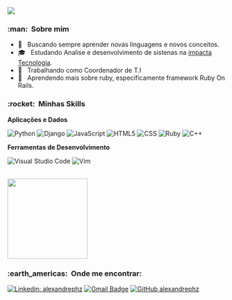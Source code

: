 
![](https://komarev.com/ghpvc/?username=alexandrephz&color=006bed)

<h3> :man: &nbsp;Sobre mim </h3>

- 🤔 &nbsp; Buscando sempre aprender novas linguagens e novos conceitos.
- 🎓 &nbsp; Estudando Analise e desenvolvimento de sistenas na <a href="https://www.impacta.edu.br/">impacta Tecnologia</a>.
- 💼 &nbsp; Trabalhando como Coordenador de T.I
- 🌱 &nbsp; Aprendendo mais sobre ruby, especificamente framework Ruby On Rails.

<h3> :rocket: &nbsp;Minhas Skills </h3>

**Aplicações e Dados**

  ![Python](https://img.shields.io/badge/-Python-333333?style=flat&logo=Python&logoColor=00599C)
  ![Django](https://img.shields.io/badge/-Django-333333?style=flat&logo=Django&logoColor=007396)
  ![JavaScript](https://img.shields.io/badge/-JavaScript-333333?style=flat&logo=javascript)
  ![HTML5](https://img.shields.io/badge/-HTML5-333333?style=flat&logo=HTML5)
  ![CSS](https://img.shields.io/badge/-CSS-333333?style=flat&logo=CSS3&logoColor=1572B6)
  ![Ruby](https://img.shields.io/badge/-Ruby-333333?style=flat&logo=Ruby)
  ![C++](https://img.shields.io/badge/-C++-333333?style=flat&logo=C%2B%2B&)


**Ferramentas de Desenvolvimento**

  ![Visual Studio Code](https://img.shields.io/badge/-Visual%20Studio%20Code-333333?style=flat&logo=visual-studio-code&logoColor=007ACC)
  ![Vim](https://img.shields.io/badge/-Vim-333333?style=flat&logo=Vim&logoColor=2C2255)


<br/>

<a href="https://github.com/alexandrephz">
  <img height="180em" src="https://github-readme-stats.vercel.app/api?username=alexandrephz&theme=dark&show_icons=true" />
</a>

<br/>

<h3> :earth_americas: &nbsp;Onde me encontrar: </h3> 

[![Linkedin: alexandrephz](https://img.shields.io/badge/-alexandrephz-blue?style=flat-square&logo=Linkedin&logoColor=white&link=https://www.linkedin.com/in/alexandrephz)](www.linkedin.com/in/alexandrephz)
[![Gmail Badge](https://img.shields.io/badge/-alexandregomes@gmail.com-006bed?style=flat-square&logo=Gmail&logoColor=white&link=mailto:alexandregomes@gmail.com)](mailto:alexandregomes@gmail.com)
[![GitHub alexandrephz]( https://img.shields.io/github/followers/alexandrephz?label=follow&style=social)](LINK-DO-SEU-GITHUB)
